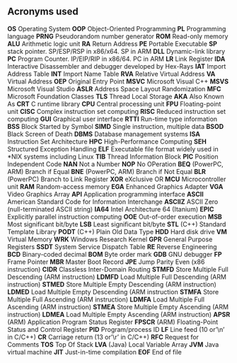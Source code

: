 Acronyms used
-

**OS** 		Operating System
**OOP** 	Object-Oriented Programming
**PL** 		Programming language 
**PRNG** 	Pseudorandom number generator 
**ROM** 	Read-only memory 
**ALU** 	Arithmetic logic unit
**RA** 		Return Address 
**PE** 		Portable Executable
**SP** 		stack pointer. SP/ESP/RSP in x86/x64. SP in ARM
**DLL** 	Dynamic-link library 
**PC** 		Program Counter. IP/EIP/RIP in x86/64. PC in ARM
**LR** 		Link Register 
**IDA** 	Interactive Disassembler and debugger developed by Hex-Rays 
**IAT** 	Import Address Table 
**INT** 	Import Name Table 
**RVA** 	Relative Virtual Address 
**VA** 		Virtual Address 
**OEP** 	Original Entry Point 
**MSVC** 	Microsoft Visual C++
**MSVS** 	Microsoft Visual Studio 
**ASLR** 	Address Space Layout Randomization 
**MFC** 	Microsoft Foundation Classes 
**TLS** 	Thread Local Storage
**AKA** 	Also Known As
**CRT** 	C runtime library
**CPU** 	Central processing unit 
**FPU** 	Floating-point unit 
**CISC** 	Complex instruction set computing 
**RISC** 	Reduced instruction set computing 
**GUI** 	Graphical user interface
**RTTI** 	Run-time type information
**BSS** 	Block Started by Symbol 
**SIMD** 	Single instruction, multiple data
**BSOD** 	Black Screen of Death 
**DBMS** 	Database management systems
**ISA** 	Instruction Set Architecture
**HPC** 	High-Performance Computing 
**SEH** 	Structured Exception Handling 
**ELF** 	Executable file format widely used in *NIX systems including Linux
**TIB** 	Thread Information Block
**PIC** 	Position Independent Code
**NAN** 	Not a Number
**NOP**		No OPeration
**BEQ** 	(PowerPC, ARM) Branch if Equal 
**BNE** 	(PowerPC, ARM) Branch if Not Equal
**BLR** 	(PowerPC) Branch to Link Register 
**XOR** 	eXclusive OR 
**MCU** 	Microcontroller unit
**RAM** 	Random-access memory 
**EGA** 	Enhanced Graphics Adapter 
**VGA** 	Video Graphics Array 
**API** 	Application programming interface 
**ASCII** 	American Standard Code for Information Interchange 
**ASCIIZ** 	ASCII Zero (null-terminated ASCII string)
**IA64** 	Intel Architecture 64 (Itanium)
**EPIC** 	Explicitly parallel instruction computing
**OOE** 	Out-of-order execution 
**MSB** 	Most significant bit/byte
**LSB** 	Least significant bit/byte
**STL** 	(C++) Standard Template Library
**PODT** 	(C++) Plain Old Data Type 
**HDD** 	Hard disk drive 
**VM** 		Virtual Memory
**WRK** 	Windows Research Kernel
**GPR** 	General Purpose Registers
**SSDT** 	System Service Dispatch Table 
**RE** 		Reverse Engineering
**BCD** 	Binary-coded decimal 
**BOM** 	Byte order mark 
**GDB** 	GNU debugger
**FP** 		Frame Pointer 
**MBR**		Master Boot Record
**JPE**		Jump Parity Even (x86 instruction) 
**CIDR** 	Classless Inter-Domain Routing 
**STMFD**	Store Multiple Full Descending (ARM instruction)
**LDMFD**	Load Multiple Full Descending (ARM instruction)
**STMED**	Store Multiple Empty Descending (ARM instruction)	
**LDMED**	Load Multiple Empty Descending (ARM instruction
**STMFA**	Store Multiple Full Ascending (ARM instruction)
**LDMFA** 	Load Multiple Full Ascending (ARM instruction) 
**STMEA** 	Store Multiple Empty Ascending (ARM instruction) 
**LDMEA** 	Load Multiple Empty Ascending (ARM instruction)
**APSR** 	(ARM) Application Program Status Register
**FPSCR** 	(ARM) Floating-Point Status and Control Register 
**PID** 	Program/process ID 
**LF** 		Line feed (10 or’\n’ in C/C++) 
**CR** 		Carriage return (13 or’\r’ in C/C++) 
**RFC** 	Request for Comments 
**TOS** 	Top Of Stack 
**LVA** 	(Java) Local Variable Array 
**JVM** 	Java virtual machine 
**JIT** 	Just-in-time compilation
**EOF** 	End of file 